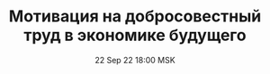---
title: "Мотивация на добросовестный труд в экономике будущего"
date: "22 Sep 22 18:00 MSK"
draft: false
speakers: ["guest-future"]
---